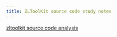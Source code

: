 ```yaml
---
title: ZLToolKit source code study notes
---
```

[zltoolkit source code analysis](https://blog.csdn.net/youlezhe/category_11460699.html)
